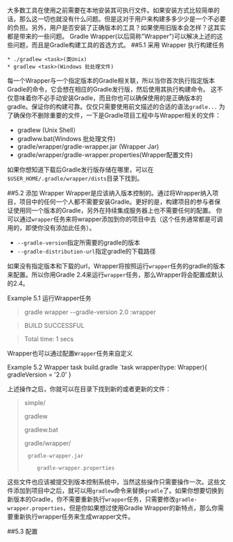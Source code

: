   大多数工具在使用之前需要在本地安装其可执行文件。如果安装方式比较简单的话，那么这一切也就没有什么问题。但是这对于用户来构建多多少少是一个不必要的负担。另外，用户是否安装了正确版本的工具？如果使用旧版本会怎样？这其实都是带来的一些问题。
  Gradle Wrapper(以后简称"Wrapper")可以解决上述的这些问题，而且是Gradle构建工具的首选方式。
##5.1 采用 Wrapper 执行构建任务

    * ./gradlew <task>(类Unix)
    * gradlew <task>(Windows 批处理文件)
  每一个Wrapper与一个指定版本的Gradle相关联，所以当你首次执行指定版本Gradle的命令，它会想在相应的Gradle发行版，然后使用其执行构建命令。
  这不仅意味着你不必手动安装Gradle，而且你也可以确保使用的是正确版本的gradle。保证你的构建可靠。仅仅只需要使用前文描述的合适的语法`gradle...`
  为了确保你不删除重要的文件，一下是Gradle项目工程中与Wrapper相关的文件：
  
  * gradlew (Unix Shell）
  * gradlww.bat(Windows 批处理文件)
  * gradle/wrapper/gradle-wrapper.jar (Wrapper Jar)
  * gradle/wrapper/gradle-wrapper.properties(Wrapper配置文件)

如果你想知道下载后Gradle发行版存储在哪里，可以在`$USER_HOME/.gradle/wrapper/dists`目录下找到。

##5.2 添加 Wrapper
Wrapper是应该纳入版本控制的。通过将Wrapper纳入项目，项目中的任何一个人都不需要安装Gradle。更好的是，构建项目的参与者保证使用同一个版本的Gradle，另外在持续集成服务器上也不需要任何的配置。
你可以通过`wrapper`任务来将wrapper添加到你的项目中去（这个任务通常都是可调用的，即使你没有添加此任务）。
  * `--gradle-version`指定所需要的gradle的版本
  * `--gradle-distribution-url`指定gradle的下载路径

如果没有指定版本和下载的url，Wrapper将按照运行`wrapper`任务的gradle的版本来配置。所以你用Gradle 2.4来运行`wrapper`任务，那么Wrapper将会配置成默认的2.4。

Example 5.1 运行Wrapper任务


>gradle wrapper --gradle-version 2.0
>:wrapper

>BUILD SUCCESSFUL

>Total time: 1 secs


  Wrapper也可以通过配置`Wrapper`任务来自定义
  
  Example 5.2 Wrapper task
  build.gradle
  `task wrapper(type: Wrapper){
      gradleVersion = '2.0'
  }
  
  上述操作之后，你就可以在目录下找到新的或者更新的文件：
  
  >simple/
  >
  >gradlew
  >
  >gradlew.bat
  >
  >gradle/wrapper/
  >
  >      gradle-wrapper.jar
  > 
  >         gradle-wrapper.properties


  这些文件也应该被提交到版本控制系统中，当然这些操作只需要操作一次。这些文件添加到项目中之后，就可以用`gradlew`命令来替换`gradle`了。如果你想要切换到新版本的Gradle，你不需要重新执行`wrapper`任务，只需要修改`gradle-wrapper.properties`，但是你如果想过使用Gradle Wrapper的新特点，那么你需要重新执行wrapper任务来生成wrapper文件。
  
  ##5.3 配置
















